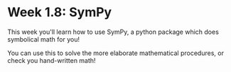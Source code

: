 # Week 1.8: SymPy

This week you'll learn how to use SymPy, a python package which does symbolical math for you!

You can use this to solve the more elaborate mathematical procedures, or check you hand-written math!